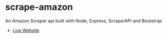 # scrape-amazon
An Amazon Scraper api built with Node, Express, ScraperAPI and Bootstrap

- [Live Website](https://scrape-amazon-minku.herokuapp.com/)
